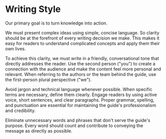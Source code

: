 # Writing Style

Our primary goal is to turn knowledge into action.

We must present complex ideas using simple, concise language. So clarity should be at the forefront of every writing decision we make. This makes it easy for readers to understand complicated concepts and apply them their own lives. 

To achieve this clarity, we must write in a friendly, conversational tone that directly addresses the reader. Use the second person ("you") to create a connection with the audience and make the content feel more personal and relevant. When referring to the authors or the team behind the guide, use the first-person plural perspective ("we").

Avoid jargon and technical language whenever possible. When specific terms are necessary, define them clearly. Engage readers by using active voice, short sentences, and clear paragraphs. Proper grammar, spelling, and punctuation are essential for maintaining the guide's professionalism and credibility.

Eliminate unnecessary words and phrases that don't serve the guide's purpose. Every word should count and contribute to conveying the message as directly as possible.

